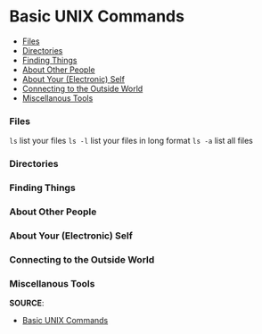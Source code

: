 
Basic UNIX Commands
======

* <a href="#1">Files</a>
* <a href="#2">Directories</a>
* <a href="#3">Finding Things</a>
* <a href="#4">About Other People</a>
* <a href="#5">About Your (Electronic) Self</a>
* <a href="#6">Connecting to the Outside World</a>
* <a href="#7">Miscellanous Tools</a>

### <h3 id="1">Files</h3>

```ls``` list your files
```ls -l``` list your files in long format
```ls -a``` list all files

### <h3 id="2">Directories</h3>

### <h3 id="3">Finding Things</h3>

### <h3 id="4">About Other People</h3>

### <h3 id="5">About Your (Electronic) Self</h3>

### <h3 id="6">Connecting to the Outside World</h3>

### <h3 id="7">Miscellanous Tools</h3>

**SOURCE**:
  * [Basic UNIX Commands](http://mally.stanford.edu/~sr/computing/basic-unix.html)
